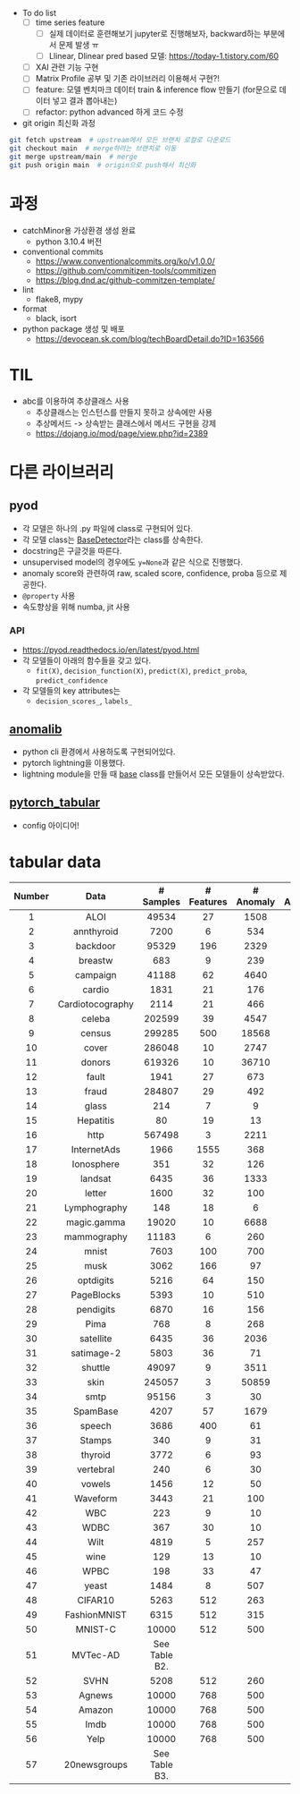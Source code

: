 - To do list
  - [ ] time series feature
    - [ ] 실제 데이터로 훈련해보기 jupyter로 진행해보자, backward하는 부분에서 문제 발생 ㅠ
    - [ ] Llinear, Dlinear pred based 모델: https://today-1.tistory.com/60
  - [ ] XAI 관련 기능 구현
  - [ ] Matrix Profile 공부 및 기존 라이브러리 이용해서 구현?!
  - [ ] feature: 모델 벤치마크 데이터 train & inference flow 만들기 (for문으로 데이터 넣고 결과 뽑아내는)
  - [ ] refactor: python advanced 하게 코드 수정

- git origin 최신화 과정
```bash
git fetch upstream  # upstream에서 모든 브랜치 로컬로 다운로드
git checkout main  # merge하려는 브랜치로 이동
git merge upstream/main  # merge
git push origin main  # origin으로 push해서 최신화
```

# 과정
- catchMinor용 가상환경 생성 완료
  - python 3.10.4 버전
- conventional commits
  - https://www.conventionalcommits.org/ko/v1.0.0/
  - https://github.com/commitizen-tools/commitizen
  - https://blog.dnd.ac/github-commitzen-template/
- lint
  - flake8, mypy
- format
  - black, isort
- python package 생성 및 배포
  - https://devocean.sk.com/blog/techBoardDetail.do?ID=163566

# TIL
- abc를 이용하여 추상클래스 사용
  - 추상클래스는 인스턴스를 만들지 못하고 상속에만 사용
  - 추상메서드 -> 상속받는 클래스에서 메서드 구현을 강제
  - https://dojang.io/mod/page/view.php?id=2389


# 다른 라이브러리
## pyod
- 각 모델은 하나의 .py 파일에 class로 구현되어 있다.
- 각 모델 class는 [BaseDetector](https://github.com/yzhao062/pyod/blob/31db6d153a2aea02652a2d6325d0a1f4c8a38ec8/pyod/models/base.py)라는 class를 상속한다.
- docstring은 구글것을 따른다.
- unsupervised model의 경우에도 `y=None`과 같은 식으로 진행했다.
- anomaly score와 관련하여 raw, scaled score, confidence, proba 등으로 제공한다.
- `@property` 사용
- 속도향상을 위해 numba, jit 사용
### API
- https://pyod.readthedocs.io/en/latest/pyod.html
- 각 모델들이 아래의 함수들을 갖고 있다.
  - `fit(X)`, `decision_function(X)`, `predict(X)`, `predict_proba`, `predict_confidence`
- 각 모델들의 key attributes는
  - `decision_scores_`, `labels_`


## [anomalib](https://github.com/openvinotoolkit/anomalib)
- python cli 환경에서 사용하도록 구현되어있다.
- pytorch lightning을 이용했다.
- lightning module을 만들 때 [base](https://github.com/openvinotoolkit/anomalib/blob/main/anomalib/models/components/base/anomaly_module.py) class를 만들어서 모든 모델들이 상속받았다.

## [pytorch_tabular](https://github.com/manujosephv/pytorch_tabular)
- config 아이디어!


# tabular data
| Number | Data | # Samples | # Features | # Anomaly | % Anomaly | Category |
|:--:|:---:|:---------:|:----------:|:---------:|:---------:|:---:|
|1| ALOI                    |   49534   |     27     |   1508    |   3.04    |     Image     |
|2| annthyroid   |   7200    |     6      |    534    |   7.42    |      Healthcare    |
|3| backdoor|   95329   |    196     |   2329    |   2.44    | Network|
|4| breastw                              |    683    |     9      |    239    |   34.99   | Healthcare  |
|5|campaign|   41188   |     62     |   4640    |   11.27   | Finance|
|6| cardio                               |   1831    |     21     |    176    |   9.61    | Healthcare |        
|7| Cardiotocography    |   2114    |     21     |    466    |   22.04   | Healthcare         |
|8|celeba|  202599   |     39     |   4547    |   2.24    | Image|
|9|census|  299285   |    500     |   18568   |   6.20    | Sociology|
|10| cover                                |  286048   |     10     |   2747    |   0.96    | Botany    | 
|11|donors|  619326   |     10     |   36710   |   5.93    | Sociology|
|12| fault                      |   1941    |     27     |    673    |   34.67   | Physical         |
|13|fraud|  284807   |     29     |    492    |   0.17    | Finance|
|14| glass |    214    |     7      |     9     |   4.21    | Forensic          |
|15| Hepatitis           |    80     |     19     |    13     |   16.25   | Healthcare         |
|16| http                                 |  567498   |     3      |   2211    |   0.39    | Web   |      
|17| InternetAds   |   1966    |    1555    |    368    |   18.72   | Image         |
|18| Ionosphere        |    351    |     32     |    126    |   35.90   | Oryctognosy         |
|19| landsat                         |   6435    |     36     |   1333    |   20.71   | Astronautics    |     
|20| letter                               |   1600    |     32     |    100    |   6.25    | Image     |    
|21| Lymphography       |    148    |     18     |     6     |   4.05    | Healthcare       |  
|22| magic.gamma                     |   19020   |     10     |   6688    |   35.16   | Physical        | 
|23| mammography                          |   11183   |     6      |    260    |   2.32    | Healthcare  |       
|24| mnist                                |   7603    |    100     |    700    |   9.21    | Image      |   
|25| musk                                 |   3062    |    166     |    97     |   3.17    | Chemistry   |      
|26| optdigits                            |   5216    |     64     |    150    |   2.88    | Image     |    
|27| PageBlocks         |   5393    |     10     |    510    |   9.46    | Document         |
|28| pendigits                            |   6870    |     16     |    156    |   2.27    | Image        | 
|29| Pima                |    768    |     8      |    268    |   34.90   | Healthcare         |
|30| satellite                            |   6435    |     36     |   2036    |   31.64   | Astronautics     |    
|31| satimage-2                           |   5803    |     36     |    71     |   1.22    | Astronautics    |     
|32| shuttle                              |   49097   |     9      |   3511    |   7.15    | Astronautics  |       
|33| skin                            |  245057   |     3      |   50859   |   20.75   |    Image      |
|34| smtp                                 |   95156   |     3      |    30     |   0.03    | Web        | 
|35| SpamBase            |   4207    |     57     |   1679    |   39.91   | Document         |
|36| speech                               |   3686    |    400     |    61     |   1.65    | Linguistics    |     
|37| Stamps              |    340    |     9      |    31     |   9.12    | Document         |
|38| thyroid                              |   3772    |     6      |    93     |   2.47    | Healthcare      |   
|39| vertebral                            |    240    |     6      |    30     |   12.50   | Biology       |  
|40| vowels                               |   1456    |     12     |    50     |   3.43    | Linguistics  |       
|41| Waveform           |   3443    |     21     |    100    |   2.90    | Physics         |
|42| WBC                |    223    |     9      |    10     |   4.48    | Healthcare         |
|43| WDBC               |    367    |     30     |    10     |   2.72    | Healthcare         |
|44| Wilt                |   4819    |     5      |    257    |   5.33    | Botany         |
|45| wine                                 |    129    |     13     |    10     |   7.75    | Chemistry   |      
|46| WPBC             |    198    |     33     |    47     |   23.74   | Healthcare   |      
|47| yeast                           |   1484    |     8      |    507    |   34.16   | Biology|
|48| CIFAR10| 5263 |    512    |    263     |   5.00    |   Image   |
|49| FashionMNIST| 6315|    512    |    315     |   5.00    |   Image   |
|50| MNIST-C| 10000|    512    |    500     |   5.00    |   Image   |
|51| MVTec-AD| See Table B2. |       |          |       |   Image   |
|52| SVHN| 5208 |512| 260 |5.00 |Image |
|53| Agnews| 10000 |768 |500 |5.00| NLP |
|54| Amazon| 10000 |768| 500 |5.00| NLP |
|55| Imdb| 10000| 768| 500 |5.00 |NLP |
|56| Yelp| 10000| 768| 500 |5.00| NLP |
|57| 20newsgroups| See Table B3. |     |          |       |   NLP   |